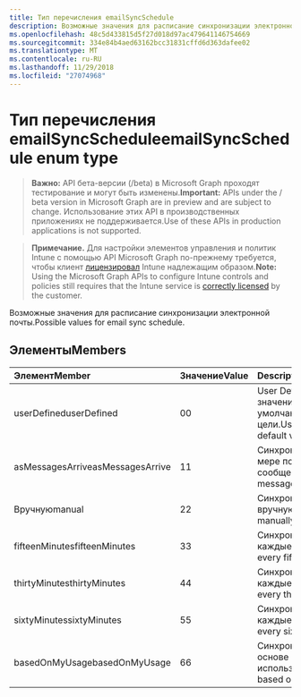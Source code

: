 ```yaml
---
title: Тип перечисления emailSyncSchedule
description: Возможные значения для расписание синхронизации электронной почты.
ms.openlocfilehash: 48c5d433815d5f27d018d97ac479641146754669
ms.sourcegitcommit: 334e84b4aed63162bcc31831cffd6d363dafee02
ms.translationtype: MT
ms.contentlocale: ru-RU
ms.lasthandoff: 11/29/2018
ms.locfileid: "27074968"
---
```

# <a name="emailsyncschedule-enum-type"></a><span data-ttu-id="63b72-103">Тип перечисления emailSyncSchedule</span><span class="sxs-lookup"><span data-stu-id="63b72-103">emailSyncSchedule enum type</span></span>

> <span data-ttu-id="63b72-104">**Важно:** API бета-версии (/beta) в Microsoft Graph проходят тестирование и могут быть изменены.</span><span class="sxs-lookup"><span data-stu-id="63b72-104">**Important:** APIs under the / beta version in Microsoft Graph are in preview and are subject to change.</span></span> <span data-ttu-id="63b72-105">Использование этих API в производственных приложениях не поддерживается.</span><span class="sxs-lookup"><span data-stu-id="63b72-105">Use of these APIs in production applications is not supported.</span></span>

> <span data-ttu-id="63b72-106">**Примечание.** Для настройки элементов управления и политик Intune с помощью API Microsoft Graph по-прежнему требуется, чтобы клиент [лицензировал](https://go.microsoft.com/fwlink/?linkid=839381) Intune надлежащим образом.</span><span class="sxs-lookup"><span data-stu-id="63b72-106">**Note:** Using the Microsoft Graph APIs to configure Intune controls and policies still requires that the Intune service is [correctly licensed](https://go.microsoft.com/fwlink/?linkid=839381) by the customer.</span></span>

<span data-ttu-id="63b72-107">Возможные значения для расписание синхронизации электронной почты.</span><span class="sxs-lookup"><span data-stu-id="63b72-107">Possible values for email sync schedule.</span></span>
## <a name="members"></a><span data-ttu-id="63b72-108">Элементы</span><span class="sxs-lookup"><span data-stu-id="63b72-108">Members</span></span>
|<span data-ttu-id="63b72-109">Элемент</span><span class="sxs-lookup"><span data-stu-id="63b72-109">Member</span></span>|<span data-ttu-id="63b72-110">Значение</span><span class="sxs-lookup"><span data-stu-id="63b72-110">Value</span></span>|<span data-ttu-id="63b72-111">Description</span><span class="sxs-lookup"><span data-stu-id="63b72-111">Description</span></span>|
|:---|:---|:---|
|<span data-ttu-id="63b72-112">userDefined</span><span class="sxs-lookup"><span data-stu-id="63b72-112">userDefined</span></span>|<span data-ttu-id="63b72-113">0</span><span class="sxs-lookup"><span data-stu-id="63b72-113">0</span></span>|<span data-ttu-id="63b72-114">User Defined, значение по умолчанию, без цели.</span><span class="sxs-lookup"><span data-stu-id="63b72-114">User Defined, default value, no intent.</span></span>|
|<span data-ttu-id="63b72-115">asMessagesArrive</span><span class="sxs-lookup"><span data-stu-id="63b72-115">asMessagesArrive</span></span>|<span data-ttu-id="63b72-116">1</span><span class="sxs-lookup"><span data-stu-id="63b72-116">1</span></span>|<span data-ttu-id="63b72-117">Синхронизация по мере поступления сообщений.</span><span class="sxs-lookup"><span data-stu-id="63b72-117">Sync as messages arrive.</span></span>|
|<span data-ttu-id="63b72-118">Вручную</span><span class="sxs-lookup"><span data-stu-id="63b72-118">manual</span></span>|<span data-ttu-id="63b72-119">2</span><span class="sxs-lookup"><span data-stu-id="63b72-119">2</span></span>|<span data-ttu-id="63b72-120">Синхронизируйте вручную.</span><span class="sxs-lookup"><span data-stu-id="63b72-120">Sync manually.</span></span>|
|<span data-ttu-id="63b72-121">fifteenMinutes</span><span class="sxs-lookup"><span data-stu-id="63b72-121">fifteenMinutes</span></span>|<span data-ttu-id="63b72-122">3</span><span class="sxs-lookup"><span data-stu-id="63b72-122">3</span></span>|<span data-ttu-id="63b72-123">Синхронизация каждые 15 минут.</span><span class="sxs-lookup"><span data-stu-id="63b72-123">Sync every fifteen minutes.</span></span>|
|<span data-ttu-id="63b72-124">thirtyMinutes</span><span class="sxs-lookup"><span data-stu-id="63b72-124">thirtyMinutes</span></span>|<span data-ttu-id="63b72-125">4</span><span class="sxs-lookup"><span data-stu-id="63b72-125">4</span></span>|<span data-ttu-id="63b72-126">Синхронизация каждые 30 минут.</span><span class="sxs-lookup"><span data-stu-id="63b72-126">Sync every thirty minutes.</span></span>|
|<span data-ttu-id="63b72-127">sixtyMinutes</span><span class="sxs-lookup"><span data-stu-id="63b72-127">sixtyMinutes</span></span>|<span data-ttu-id="63b72-128">5</span><span class="sxs-lookup"><span data-stu-id="63b72-128">5</span></span>|<span data-ttu-id="63b72-129">Синхронизация каждые 60 минут.</span><span class="sxs-lookup"><span data-stu-id="63b72-129">Sync every sixty minutes.</span></span>|
|<span data-ttu-id="63b72-130">basedOnMyUsage</span><span class="sxs-lookup"><span data-stu-id="63b72-130">basedOnMyUsage</span></span>|<span data-ttu-id="63b72-131">6</span><span class="sxs-lookup"><span data-stu-id="63b72-131">6</span></span>|<span data-ttu-id="63b72-132">Синхронизация на основе Мои использования.</span><span class="sxs-lookup"><span data-stu-id="63b72-132">Sync based on my usage.</span></span>|





